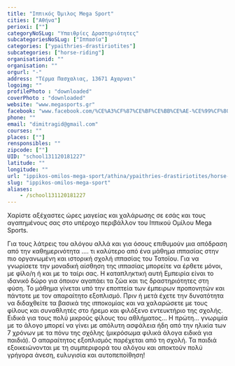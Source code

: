 ```yaml
---
title: "Ιππικός Όμιλος Mega Sport"
cities: ["Αθήνα"]
perioxi: [""]
categoryNoSLug: "Υπαιθρίες Δραστηριότητες"
subcategoriesNoSLug: ["Ιππασία"]
categories: ["ypaithries-drastiriotites"]
subcategories: ["horse-riding"]
organisationid: ""
organisation: ""
orgurl: "-"
address: "Τέρμα Πασχαλιας, 13671 Αχαρναι"
logoimg: ""
profilePhoto : "downloaded"
coverPhoto : "downloaded"
website: "www.megasports.gr"
facebook: "www.facebook.com/%CE%A3%CF%87%CE%BF%CE%BB%CE%AE-%CE%99%CF%80%CF%80%CE%B1%CF%83%CE%AF%CE%B1%CF%82-Mega-Sports-671335632890019/"
phone: ""
email: "dimitragid@gmail.com"
courses: ""
places: [""]
rensponsibles: ""
zipcode: [""]
UID: "school131120181227"
latitude: ""
longitude: ""
url: "ippikos-omilos-mega-sport/athina/ypaithries-drastiriotites/horse-riding"
slug: "ippikos-omilos-mega-sport"
aliases:
    - /school131120181227
---
```



Χαρίστε αξέχαστες ώρες μαγείας και χαλάρωσης σε εσάς και τους αγαπημένους σας στο υπέροχο περιβάλλον του Ιππικού Ομίλου Mega Sports.

Για τους λάτρεις του αλόγου αλλά και για όσους επιθυμούν μια απόδραση από την καθημερινότητα …. τι καλύτερο από ένα μάθημα ιππασίας στην πιο οργανωμένη και ιστορική σχολή ιππασίας του Τατοϊου. Για να γνωρίσετε την μοναδική αίσθηση της ιππασίας μπορείτε να έρθετε μόνοι, με φίλο/η ή και με το ταίρι σας. Η καταπληκτική αυτή Εμπειρία είναι το ιδανικό δώρο για όποιον αγαπάει τα ζώα και τις δραστηριότητες στη φύση. Το μάθημα γίνεται υπό την εποπτεία των έμπειρων προπονητών και πάντοτε με τον απαραίτητο εξοπλισμό. Πριν ή μετά έχετε την δυνατότητα να διδαχθείτε τα βασικά της ιπποκομίας και να χαλαρώσετε με τους φίλους και συναθλητές στο ήρεμο και φιλόξενο εντευκτήριο της σχολής. Ειδικά για τους πολύ μικρούς φίλους του αθλήματος… Η πρώτη... γνωριμία με το άλογο μπορεί να γίνει με απόλυτη ασφάλεια ήδη από την ηλικία των 7 χρόνων με τα πόνυ της σχόλης (μικρόσωμα φιλικά άλογα ειδικά για παιδιά). Ο απαραίτητος εξοπλισμός παρέχεται από τη σχολή. Τα παιδιά εξοικειώνονται με τη συμπεριφορά του αλόγου και αποκτούν πολύ γρήγορα άνεση, ευλυγισία και αυτοπεποίθηση!